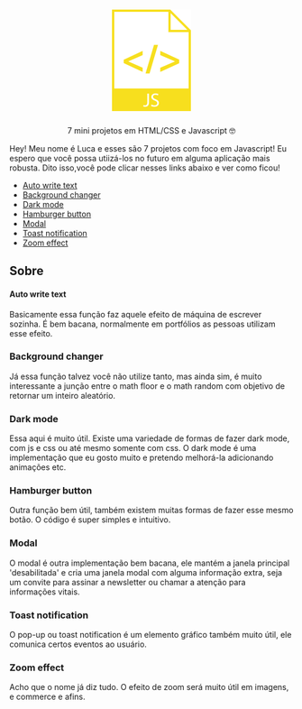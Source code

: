 <h1 align="center">  <img src="./img/logo.svg" alt="logo" title="Javascript"> </h1>
<p align="center"> 7 mini projetos em HTML/CSS e Javascript 🤓</p>

Hey! Meu nome é Luca e esses são 7 projetos com foco em Javascript! Eu espero que você possa utiizá-los no futuro em alguma aplicação mais robusta. 
Dito isso,você pode clicar nesses links abaixo e ver como ficou!

* [Auto write text](https://lucaautowritetext.netlify.app/)
* [Background changer](https://lucabackgroundchanger.netlify.app/)
* [Dark mode](https://lucadarkmode.netlify.app/)
* [Hamburger button](https://lucahamburgerbutton.netlify.app/)
* [Modal](https://lucamodal.netlify.app/)
* [Toast notification](https://lucatoastnotification.netlify.app/)
* [Zoom effect](https://lucazoomeffect.netlify.app/)

## Sobre 
#### Auto write text
Basicamente essa função faz aquele efeito de máquina de escrever sozinha. É bem bacana, normalmente em portfólios as pessoas utilizam esse efeito. 
### Background changer
Já essa função talvez você não utilize tanto, mas ainda sim, é muito interessante a junção entre o math floor e o math  random com objetivo de retornar um inteiro aleatório.
### Dark mode
Essa aqui é muito útil. Existe uma variedade de formas de fazer dark mode, com js e css ou até mesmo somente com css. O dark mode é uma implementação que eu gosto muito e pretendo
melhorá-la adicionando animações etc.
### Hamburger button
Outra função bem útil, também existem muitas formas de fazer esse mesmo botão. O código é super simples e intuitivo.
### Modal
O modal é outra implementação bem bacana, ele mantém a janela principal 'desabilitada' e cria uma janela modal com alguma informação extra, seja um convite para assinar a newsletter ou chamar a atenção para informações vitais.
### Toast notification
O pop-up ou toast notification é um elemento gráfico também muito útil, ele comunica certos eventos ao usuário.
### Zoom effect
Acho que o nome já diz tudo. O efeito de zoom será muito útil em imagens, e commerce e afins.


